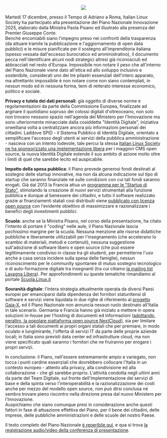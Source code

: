 <!--
.. title: Piano Nazionale Innovazione 2025
.. slug: piano-nazionale-innovazione-2025
.. date: 2019-12-19 00:00:00
.. tags: 
.. category: 
.. link: 
.. description: 
.. type: text
.. image_copy: 
.. previewimage:
-->

<p style="text-align: center">
<img style="max-width: 100%" src="/assets/posts/images/italia2025.jpg">
</p>

<p>
Martedi 17 dicembre, presso il Tempo di Adriano a Roma, Italian Linux Society ha partecipato alla presentazione del Piano Nazionale Innovazione 2025, elaborato dalla Ministra Paola Pisano ed illustrato alla presenza del Premier Giuseppe Conte.<br>
Benché encomiabili siano l'impegno preso nei confronti della trasparenza (da attuare tramite la pubblicazione e l'aggiornamento di open data pubblici) e le misure pianificate per il sostegno all'imprenditoria italiana (spesso vessata dall'eccesso burocratico ed amministrativo), il documento pecca nell'identificare alcuni nodi strategici altresì già riconosciuti ed abbracciati nel resto d'Europa. Impossibile non notare il peso che all'interno del Piano Nazionale viene dato all'etica ed allo sviluppo inclusivo e sostenibile, considerati uno dei tre pilastri essenziali dell'intero apparato, ma altrettanto impossibile è non notare come non siano contemplati, in nessun modo ed in nessuna forma, temi di reiterato interesse economico, politico e sociale.
</p>

<p>
<strong>Privacy e tutela dei dati personali</strong>: già oggetto di diverse norme e regolamentazioni da parte della Commissione Europea, finalizzate ad arginare il quotidiano sopruso dei colossi digitali d'oltreoceano, non solo non trovano nessuno spazio nell'agenda del Ministero per l'Innovazione ma sono ulteriormente minacciate dalla cosiddetta "Identità Digitale", iniziativa orwelliana volta a centralizzare ancora più informazioni personali dei cittadini. Laddove SPID - il Sistema Pubblico di Identità Digitale, orientato a semplificare l'accesso degli utenti ai servizi della pubblica amministrazione - nasceva con un intento lodevole, tale percui la stessa <a href="{% link _posts/2016-02-08-la-libert-non-ha-prezzo-progetto-spid.md %}">Italian Linux Society ne ha sponsorizzato una implementazione libera</a> per i maggiori CMS open source, la nuova Identità Digitale estende il suo ambito di azione molto oltre i limiti di quel che sarebbe lecito ed auspicabile.
</p>
<p>
<strong>Impatto della spesa pubblica</strong>: il Piano prevede generosi fondi destinati al sostegno delle startup innovative, ma non da alcuna indicazione sul tipo di startup che saranno finanziate né sulle condizioni con cui tali fondi saranno erogati. Già dal 2013 la Francia attua un <a rel="nofollow" href="https://beta.gouv.fr/">programma per le "Startup di Stato"</a>, stimolando la creazione di nuovi servizi strumentali alla funzione pubblica e dunque al benessere dei cittadini, e tutto il software realizzato grazie ai finanziamenti statali così distribuiti viene <a rel="nofollow" href="https://github.com/betagouv">pubblicato con licenza open source</a> con l'evidente obiettivo di massimizzare e razionalizzare i benefici degli investimenti pubblici.
</p>
<p>
<strong>Scuola</strong>: anche se la Ministra Pisano, nel corso della presentazione, ha citato l'intento di portare il "coding" nelle aule, il Piano Nazionale lascia pochissimo margine per la scuola. Nessuna menzione alle risorse didattiche pubbliche e liberamente utilizzabili per l'insegnamento (che accelerano lo scambio di materiali, metodi e contenuti), nessuna suggestione sull'adozione di software libero e open source (che può essere legittimamente condiviso in classe tra gli studenti, per permetterne l'uso anche a casa senza incidere sulla spesa delle famiglie), nessun riconoscimento per le community spontanee di mutuo sostegno tecnologico e di auto-formazione digitale tra insegnanti (tra cui citiamo <a rel="nofollow" href="https://groups.google.com/forum/?hl=it#!forum/lavagnalibera">la mailing list Lavagna Libera</a>). Per approfondimenti su queste tematiche rimandiamo al portale <a href="https://scuola.linux.it/">Scuola.Linux.it</a>
</p>
<p>
<strong>Sovranità digitale</strong>: l'intera strategia attualmente operata da diversi Paesi europei per emanciparsi dalla dipendenza dei fornitori statunitensi di software e servizi viene liquidata in due righe di riferimento al <a rel="nofollow" href="https://www.agendadigitale.eu/infrastrutture/gaia-x-perche-e-importante-il-primo-cloud-su-scala-europea-litalia-ne-fara-parte/">progetto Gaia-X</a>, ed il Piano Nazionale non annuncia nessun ruolo destinato all'Italia in tale scenario. Germania e Francia hanno già iniziato a mettere in opera soluzioni in-house per l'hosting di documenti ed informazioni (<a rel="nofollow" href="https://nextcloud.com/fr_FR/blog/eu-governments-choose-independence-from-us-cloud-providers-with-nextcloud/">adottando, peraltro, la popolare piattaforma open source NextCloud</a>), sia per limitare l'accesso a tali documenti ai propri organi statali che per premiare, in modo oculato e lungimirante, l'offerta di servizi IT da parte delle proprie aziende locali; in Italia sono previsti data center ed infrastrutture cloud, ma non viene specificato quali saranno i fornitori che ne fruiranno per erogare i propri servizi.
</p>

<p>
In conclusione: il Piano, nell'essere estremamente ampio e variegato, non tocca i punti cardine essenziali che dovrebbero collocare l'Italia in un contesto europeo - attento alla privacy, alla condivisione ed alla collaborazione - che gli sarebbe proprio. L'attività condotta negli ultimi anni da parte del Team Digitale, sul fronte dell'implementazione dei servizi di base e della spinta verso l'interoperabilità e la razionalizzazione dei costi anche per mezzo del modello open source, non può dirsi conclusa né sembra trovare pieno riscontro nella direzione presa dal nuovo Ministero per l'Innovazione.<br>
Auspichiamo che siano comunque presi in considerazione anche questi fattori in fase di attuazione effettiva del Piano, per il bene dei cittadini, delle imprese, delle pubbliche amministrazioni e delle scuole del nostro Paese.
</p>

<p>
Il testo completo del Piano Nazionale <a rel="nofollow" href="https://innovazione.gov.it/assets/docs/MID_Book_2025.pdf">è reperibile qui</a>, e qua si trova <a rel="nofollow" href="https://www.youtube.com/watch?v=6IY7agL5p-4">la registrazione audio/video della conferenza di presentazione</a>.
</p>